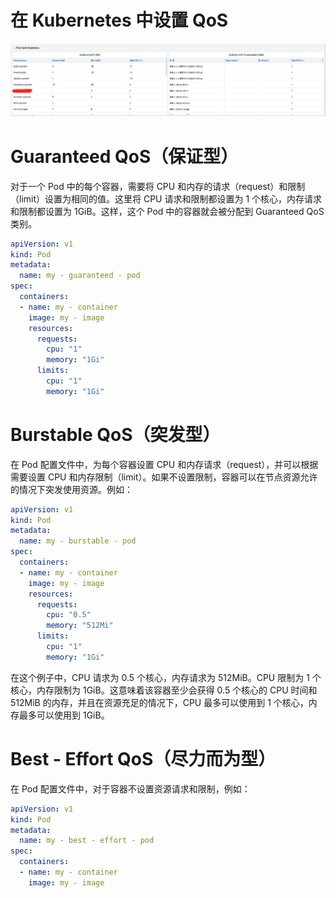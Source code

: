 #  在 Kubernetes 中设置 QoS
![Image text](images/QoS.png)

# Guaranteed QoS（保证型）
对于一个 Pod 中的每个容器，需要将 CPU 和内存的请求（request）和限制（limit）设置为相同的值。这里将 CPU 请求和限制都设置为 1 个核心，内存请求和限制都设置为 1GiB。这样，这个 Pod 中的容器就会被分配到 Guaranteed QoS 类别。
``` yaml
apiVersion: v1
kind: Pod
metadata:
  name: my - guaranteed - pod
spec:
  containers:
  - name: my - container
    image: my - image
    resources:
      requests:
        cpu: "1"
        memory: "1Gi"
      limits:
        cpu: "1"
        memory: "1Gi"
```
# Burstable QoS（突发型）
在 Pod 配置文件中，为每个容器设置 CPU 和内存请求（request），并可以根据需要设置 CPU 和内存限制（limit）。如果不设置限制，容器可以在节点资源允许的情况下突发使用资源。例如：
``` yaml
apiVersion: v1
kind: Pod
metadata:
  name: my - burstable - pod
spec:
  containers:
  - name: my - container
    image: my - image
    resources:
      requests:
        cpu: "0.5"
        memory: "512Mi"
      limits:
        cpu: "1"
        memory: "1Gi"
```
在这个例子中，CPU 请求为 0.5 个核心，内存请求为 512MiB。CPU 限制为 1 个核心，内存限制为 1GiB。这意味着该容器至少会获得 0.5 个核心的 CPU 时间和 512MiB 的内存，并且在资源充足的情况下，CPU 最多可以使用到 1 个核心，内存最多可以使用到 1GiB。
# Best - Effort QoS（尽力而为型）
在 Pod 配置文件中，对于容器不设置资源请求和限制，例如：
``` yaml
apiVersion: v1
kind: Pod
metadata:
  name: my - best - effort - pod
spec:
  containers:
  - name: my - container
    image: my - image
```